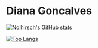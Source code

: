 <h1> Diana Goncalves</h1>

[![Noihirsch's GitHub stats](https://github-readme-stats.vercel.app/api?username=noihirsch&theme=ocean_dark&show_icons=true)](https://github.com/noihirsch/github-readme-stats)


[![Top Langs](https://github-readme-stats.vercel.app/api/top-langs/?username=noihirsch&theme=ocean_dark&show_icons=true)](https://github.com/noihirsch/github-readme-stats)
<!---
Noihirsch/Noihirsch is a ✨ special ✨ repository because its `README.md` (this file) appears on your GitHub profile.
You can click the Preview link to take a look at your changes.
--->
